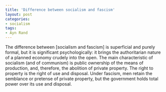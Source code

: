 ```yaml
---
title: 'Difference between socialism and fascism'
layout: post
categories:
- socialism
tags:
- Ayn Rand
---
```


The difference between \[socialism and fascism\] is superficial and purely formal, but it is significant psychologically: it brings the authoritarian nature of a planned economy crudely into the open. The main characteristic of socialism (and of communism) is public ownership of the means of production, and, therefore, the abolition of private property. The right to property is the right of use and disposal. Under fascism, men retain the semblance or pretense of private property, but the government holds total power over its use and disposal.